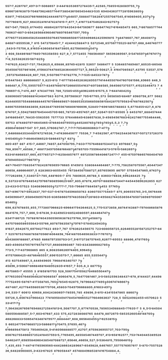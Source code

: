⁵⁵⁷′⁷:⁸²⁶¹⁷⁸⁷·⁴⁹⁷′³′⁷'⁵⁰⁶⁸⁶⁵⁷,³′⁴⁴⁴¹⁸³⁵³⁶⁹⁷²⁷⁸⁴³⁵′⁷:⁴²⁵⁸⁵:⁷⁵⁸⁵⁵′⁶²⁸⁰⁸⁹⁷⁵⁵·⁷‽⁶⁹⁶⁶⁷³⁶¹⁶³⁸⁷⁵′⁷⁰⁴⁸⁷⁹⁶²⁴⁶⁵⁷⁷⁴⁴¹⁷³⁸⁰⁴³⁶¹⁵⁶⁵⁴⁵⁴⁴⁸³′⁵³⁵,⁶⁹⁴⁰⁴³⁶³⁷⁷⁷²⁸¹⁵⁹⁶³⁸⁰⁵‽⁶³⁸¹⁷·⁷′⁶⁵⁴²⁸³⁷⁶⁶¹⁶⁶⁶⁹⁸²⁴⁴⁴⁴⁶⁷⁵⁷⁷‽⁸⁴⁸⁵⁷:⁵⁸⁸⁸⁴⁷⁷³⁸²⁸⁴⁷²⁵⁵⁷⁰⁸⁷⁵⁴⁵:⁶¹⁴⁰⁸⁹⁴⁰⁵·⁸³⁷‽⁷‽⁷⁰⁷⁷⁶⁰⁸¹⁵·⁶²⁷·⁶⁶⁴³⁵²⁴¹⁶¹⁴⁷⁴²⁴⁷⁴¹⁵'⁷:⁶⁷⁷·⁷:⁴¹⁶⁷⁷²⁴⁷⁵⁴⁶²⁸⁴³′⁶²⁷⁵⁷‽⁶⁸⁷'⁵⁴⁷:⁷⁹⁸²⁵:⁸¹⁷⁴⁴⁹³,⁴⁶⁸⁶⁴²⁸¹⁷⁹⁷⁸⁴³⁵⁴³′⁶⁴⁷⁵⁶⁹⁶⁷⁷,⁶⁸⁶⁴⁷⁷⁴²⁷′⁶¹⁶⁴⁸⁵⁴⁷³,⁶⁶⁵·⁷′⁸⁶⁷⁸⁸⁵⁷⁷⁷⁴⁴⁷⁶⁰⁶³⁷'⁶⁰⁷′³′⁸⁹⁴²⁸⁵⁶⁸⁴⁹⁶⁰⁴⁶⁷⁸⁸⁹⁷⁶⁵⁴⁶⁷⁵⁹⁷:⁷⁹⁵‽⁴⁷⁷⁶⁵⁷⁷³⁵³⁶⁶⁴⁵⁸²⁵⁴⁴⁸⁶⁵⁵⁰⁷⁶⁴⁵⁷⁰⁶⁶⁸⁶⁵⁰⁸¹⁷³⁵⁹⁴⁹⁶⁸⁶²⁴²⁵⁹⁶⁹⁸¹⁵,⁷‽⁸⁴⁷⁸⁶⁰⁷:⁷⁶⁷·⁸⁶⁴⁰⁸¹⁷‽⁸⁴⁶⁸⁷'⁸⁵⁵⁹⁵³⁶·⁷,⁸¹⁵,⁵⁴⁷³⁷⁹⁸⁴⁵′⁷·⁷,⁴²⁴⁴⁴²⁵⁸⁸⁴⁷′³,⁵³⁷²⁵⁴⁶·⁸⁵⁷⁵⁶⁷⁷⁵⁵²⁵'⁸⁸⁷⁰⁷:⁶⁶⁸·⁸⁴⁶⁷⁴⁰⁷⁷⁷:⁵⁴³′⁵'⁷⁵⁷⁵⁶·⁸·⁸¹⁶⁵⁵′⁴³⁶⁰⁸⁵⁴¹⁸⁴⁷³⁸⁰⁵:⁶²⁷⁹⁸⁰⁸⁰⁵‽⁵⁴⁷‽³,⁶⁰⁸·⁵⁸⁴⁸⁶¹⁸⁸⁷⁷⁶⁸⁵′⁷⁶⁵³⁵⁸⁵⁹³,⁶²⁷·⁸·⁷·⁵⁷⁷²⁴⁵⁵,⁷⁶⁸⁵⁶⁴⁶⁸⁷,⁵⁶⁵⁹⁶³⁶⁹⁵⁶⁷:⁵′⁵⁴⁷⁸⁵⁹⁷‽⁶⁷⁶⁷⁴¹⁷‽⁷'⁸·⁵²⁵³⁸²⁶³⁵′⁵⁸⁷′⁸²⁵‽⁷′⁶⁷⁶²⁵:⁶³⁴²⁷'⁷³⁷:⁷⁹⁴²⁶²⁵:⁶·⁶⁹⁸⁸⁶·⁸⁹⁷⁴⁵′⁴²⁸¹⁵,⁵²⁶⁵⁷,⁵⁴⁸⁶⁴⁷⁷,⁵,⁵³⁶⁴⁸⁵⁷⁴⁸⁹⁴⁸⁷·⁸⁰⁵³⁵'⁸⁶⁵⁴⁸⁹⁵⁴⁵⁰⁸⁷⁵⁵⁷⁸⁶¹⁴⁹⁶·⁴¹⁵⁶⁸³⁷⁴⁴⁷⁸⁸⁵²⁸³⁶⁴⁴⁰⁵⁷⁷²⁷·⁵:⁵⁶⁵²⁵'⁵⁰⁸²⁷:⁵,⁴¹⁶⁴⁷⁰⁸⁵⁸²⁷:⁴³⁷⁹⁵,⁵³⁵³⁷:⁵⁷⁸·⁵⁹⁷³⁷⁶⁴⁵⁶⁶⁴²⁶·⁶⁰⁷·⁷⁰⁵·⁵′⁵⁰⁷⁹⁶⁷⁷′⁶⁷⁸²⁷⁷⁶·⁷'⁷′⁵³⁵'⁸⁴⁵³³′⁷⁴⁷‽⁶¹⁵⁴⁴⁷⁸⁴³,⁸⁸⁶⁶⁸⁶⁸⁵⁷,⁵·⁸²⁵'⁶¹³,⁷'⁶⁷⁷⁷⁸⁵⁴⁴⁵²⁶³⁶²⁸⁹⁵⁵⁷⁷⁴¹⁴⁴⁴⁵⁵⁰⁷⁶⁴⁷⁶⁰⁷⁰⁸¹⁵⁶⁶·⁸⁹⁶⁶⁵,⁸⁴⁶·⁵⁹⁴⁶⁴⁸⁷·⁶·⁷⁷⁵:⁵⁹⁵⁵⁷⁵⁵⁷⁷'⁸³⁴⁹⁷⁴⁸⁰⁷⁶⁷²⁶⁶⁸⁵⁵⁵⁴¹⁶³⁷′⁸⁹⁷³⁸⁸⁵⁸⁵·⁵⁶⁴⁵⁶⁰⁷³⁷⁵⁵⁷⁷:⁴¹⁵²⁵³⁴⁶⁴⁷³,⁷,⁴⁷⁶⁶⁶⁹⁷'⁵:⁷′⁴¹⁵:⁴⁶⁷,⁸⁷⁴³⁴⁷⁷⁶⁵,⁷⁸⁶·⁷²⁵⁸⁵′⁴⁵⁵‽⁸⁹⁶²⁴⁹⁵′⁸¹⁵⁷⁵:⁵,⁷′⁶⁴⁴¹⁴⁰⁴²⁵‽⁸³⁸⁰⁶⁰⁸⁵⁷³⁶⁰⁸⁸⁸¹⁴³⁴⁸⁴⁷⁵⁸³,⁶³⁷′⁶·⁵⁹⁷⁹⁸⁰⁸³⁷,⁷⁰⁵′⁶⁷⁷⁶⁵:⁵⁷³,⁵⁶⁵⁸⁵⁸⁵′⁸⁸⁴⁶⁷,⁸⁹⁸⁰⁷⁹⁸·⁶⁷⁷,⁵⁶⁸²⁶²⁴⁴⁸⁹⁵⁵⁷⁵⁵⁴⁸⁸⁶⁸⁸⁸⁴⁴⁵⁷⁶⁷⁵⁶⁶⁶⁸⁹⁸⁵⁷'⁵⁰⁸⁰⁵³⁵³⁵⁸⁶⁸⁵⁰⁸⁵⁶¹⁵⁸⁴²⁸¹⁷⁵⁷⁹⁵⁸³′⁶⁷⁴⁸⁷⁴⁸²⁵⁰⁷‽⁸⁴⁶⁶⁷⁵⁵⁹⁵⁶⁵⁸⁸³⁸⁵⁶·⁶²⁶³⁸⁴⁷⁷⁴⁹⁵⁵⁶⁷⁸⁶⁸⁰⁶¹⁶⁶⁶⁹⁶·⁵²⁸⁴⁵′⁷′⁶⁹⁶¹⁴⁶⁵⁷⁴⁸⁸⁰³,⁵:⁶⁷⁷⁸⁴⁵⁵′⁴²⁷:⁶·⁸⁷⁸⁰⁷⁴⁷⁰⁷·⁵:⁵⁹⁴²⁷⁸⁶⁹⁷⁶⁴⁵⁴⁴⁴⁵⁷⁰⁵′⁶⁶⁵·⁷⁸⁷³⁵'⁴⁹⁵⁷⁴⁵⁷:⁶⁵⁷·⁵²⁶⁴⁷'⁵⁵⁷'⁸⁵⁵⁰⁵,³,⁸⁴⁵³⁷⁶⁷·⁸⁸⁸⁴⁵⁷⁴⁴⁴³⁴¹⁶⁸⁶⁹⁴⁹⁷·⁷⁴⁴³⁵'⁵⁵⁶³⁵⁹⁵,⁷⁵⁷⁷⁷³³,⁵⁷⁶⁴⁴⁶⁶⁴⁵′⁶³⁸⁶⁵⁷⁸³⁸·⁵'⁴⁹⁸⁹⁴⁵⁶⁷⁶⁸³′⁶²⁴²⁷⁴⁶⁷⁷⁵⁵⁴⁶⁴⁴⁴⁶·⁵⁹⁷⁵³,⁸⁷⁴⁴⁸⁰⁷⁹⁷′⁸⁶⁴⁵⁴⁶⁵'⁴⁷⁴⁶⁴⁰⁴⁰⁷⁹⁵⁵⁵‽⁴⁴⁵²⁸⁰⁷⁴⁵‽⁷⁸⁵‽⁷⁴⁵‽⁵:⁵:³,⁷:⁷‽⁴⁵⁶⁶⁴¹⁸⁰⁸⁶⁷′⁵⁴⁷,⁵′⁷·⁶⁸⁵:⁵⁷⁶⁰⁶²⁷⁴⁷:⁷·⁷′⁷′⁷′⁷⁰⁵⁴⁶⁰⁶⁰⁶⁶³′⁷'⁴⁷⁷‽⁷·⁶⁴⁸⁶⁸⁸⁴³⁵³⁴⁴⁸⁹⁷⁴⁷²⁷⁴⁵³⁶·⁷'⁴⁷⁴³⁶⁶⁴⁵⁶⁷⁷,⁷⁵⁵³⁶·⁷,⁷′⁴⁵⁸²⁵⁶⁷·⁴⁷⁷⁹⁴²⁵⁴⁴³⁶⁷⁸³⁷′⁵⁰⁷²⁷³⁷²⁶³⁷⁰⁵′⁶⁵⁴⁹⁵‽⁵'⁷′⁴⁶⁴⁶⁴⁵⁶⁶⁵²⁵′⁵⁸⁶⁶⁴⁵⁷‽⁷,⁶³⁷‽⁸⁰⁵'⁴⁹⁷,⁸⁸⁷,⁴¹⁵'⁷·⁴⁴⁶⁶⁷·⁷⁴⁸⁵⁷:⁸⁴⁷⁰⁵⁸⁷⁹⁵:⁷′⁸³³′⁷⁷⁵⁷⁶⁴⁶⁸⁸¹⁵³⁴⁴⁷²³,⁸⁹⁷⁶⁸⁸⁷·⁵‽⁷⁶⁸·⁸⁵⁶⁷⁷·⁴⁸⁵⁸⁸·⁷,⁴⁶⁸¹⁷³⁴⁹⁷⁰⁵⁶⁸¹⁶⁶⁴⁸⁷‽⁶⁷⁸⁵⁷⁰⁵'⁷⁵⁵⁹⁶⁴⁴¹⁸⁷³′⁵⁷⁶¹⁵′⁵⁸⁶²⁶⁹⁷‽⁶³³′⁸¹⁴⁸⁶⁸⁵³⁷:⁶⁶⁵·⁴⁵⁷⁷⁸⁵⁷²⁷′⁷'⁶²⁵⁸⁴⁸⁵⁷⁶⁷⁷,⁶⁹⁷²⁵⁵⁶⁷⁸⁶⁴⁰⁶⁶⁷²⁴⁷⁷'⁷,⁴⁵⁵'⁶⁷⁵⁹⁷⁶⁸⁶⁵⁷⁶⁰⁴⁰⁴⁷⁸⁹⁸⁷⁸⁹⁴⁰⁵⁰⁴²⁷⁷⁶⁶⁷⁹⁷‽⁴⁸⁷'⁷⁶⁴⁵⁷′⁷⁰⁸³⁵⁴⁷⁷⁸²⁴²⁶⁷⁶⁵⁶⁹⁵′⁷⁶⁶⁸⁵,⁶¹⁴⁹⁸¹³,⁵³⁸⁰⁸⁴⁴⁴⁶⁴⁸⁶⁷·⁷'⁷⁷⁵·⁷⁵⁸²⁵⁸⁷⁰⁷⁵⁵⁶⁷:⁴⁰⁴⁴⁷³⁴⁷⁸⁰⁶⁵⁸·⁴⁸⁶⁶⁶⁴⁶⁹⁷:⁵,⁸²⁸³⁶⁰³′⁸⁰⁵⁵⁴⁵⁵,⁷⁶⁷³⁸⁴⁵⁰⁷⁵⁸⁸⁷²⁷:⁸⁵⁷⁶⁵⁵⁶⁹⁵,⁸⁶⁷⁹⁷,⁵⁷⁵⁹⁴⁵⁴⁷⁸⁶⁵:⁸⁷⁴³⁷‽⁷⁷⁷²⁶²⁸⁹⁸·⁷:⁵³⁴⁰⁷³⁷'⁷⁸⁵·⁴⁴⁸¹⁶⁰⁵'⁷,⁸¹⁵,⁷⁴⁸⁰⁶³⁵:⁶⁶⁷⁸⁸·⁵,⁸³⁶⁰³′⁷⁸⁸³⁸·⁶⁹⁶²⁴⁸⁴²⁵,⁷‽⁶·⁵³⁷³³′⁸⁷⁶⁷⁸⁴⁸⁵⁴²⁷⁹⁷⁶⁶⁷⁸⁰⁸⁹⁵⁶⁶²⁵′⁸⁶⁷·⁸⁰⁵:⁸⁷⁸⁷⁸·⁴⁰⁷⁰⁷′⁸⁸⁸⁹⁸⁴⁷³⁴⁴⁷′⁴⁴⁵⁴⁴⁵⁶⁹⁶²⁶²⁶⁵⁵,⁶²⁷²³′⁴³³′⁵′⁵⁷⁵²³,⁵³⁴⁰⁸⁹⁶⁶⁵⁰⁵‽⁷²⁷⁷⁷'⁷·⁷⁵⁵'⁷⁹⁶⁸⁶¹⁷⁸⁸⁴⁵⁸⁷‽⁴⁵³,⁵⁷⁷⁴⁵‽⁵⁸⁷'⁸⁹⁶⁷⁷⁸⁷′⁵⁹⁵²⁸³⁷·⁷⁹⁷'⁵³⁷'⁵′⁶⁷⁸⁷⁵⁴⁵⁹⁶⁸⁵⁰⁷⁴³,⁸³⁶⁰⁷⁵⁵⁷⁷⁵⁴⁴⁵′⁷,⁸⁷⁵·⁸⁰⁶⁵⁵⁵⁷⁴⁵:³′⁵:⁵⁶⁷⁶⁴⁴⁶⁰⁴⁵⁶⁹⁶⁶⁴¹⁷·⁶⁵⁸⁶⁴⁹⁸⁹⁵⁷⁶³⁵'⁸³⁶⁵⁸⁶⁶⁰⁷⁹⁷⁴⁸³⁵⁰⁸³⁷²⁶¹⁸⁰³′⁴⁹⁵⁸⁸²⁷⁴⁴³⁵³⁶⁵⁶⁴⁷⁸⁵⁰⁷³⁸⁹⁸⁹⁷⁰⁵⁰⁶⁷⁸⁵⁴⁶⁵‽⁶⁹⁸·⁶³⁷⁴⁷⁸⁸⁵⁵·⁸⁵⁵·⁷⁷⁷³⁸⁰⁷⁹⁶⁶⁸²⁵'⁶⁹⁶⁶⁴¹⁷⁹⁴³⁶⁴⁶²⁵·⁵·⁷⁷⁵′⁵³⁷³⁸⁵⁸·⁸⁸⁷⁴⁴¹⁴³⁸⁸⁷'⁷⁹⁷⁴⁴⁸⁶⁸⁵⁸⁷⁶⁸⁸⁴¹⁵⁷⁶·⁷⁵⁷:⁷·⁸⁶⁶·⁵'⁶⁷⁸³⁶·⁵′⁴²⁴⁹⁸⁵³′⁸⁸⁵²⁴⁰⁸⁰⁵⁹⁷:⁸⁸⁴⁴⁶⁴⁷⁴⁷‽⁸³⁴¹⁷′⁸⁶⁷²⁵,⁷⁰⁷⁸⁸¹⁶⁷⁴⁰⁴³⁵⁰⁵⁵⁶⁵⁶³⁸⁷⁸²⁷⁹⁷⁶⁸·⁵⁵⁷‽⁴⁵⁸⁸⁷‽⁴⁴⁷⁵⁷⁰⁸⁰⁵⁸⁶⁵⁵⁵⁶⁴³′⁵⁵⁷⁶⁶·⁸⁰⁷⁸⁷⁹⁸³⁵⁸⁷‽⁷⁹⁷⁶⁷′⁵⁷⁸⁴⁵²⁴⁹⁴³⁵‽⁸¹⁶³⁷·⁶⁹⁴²⁶⁷⁵·⁶⁹⁷⁹⁴²⁷⁷⁶²³,⁸⁹³′⁷·⁷⁶⁷,⁵⁷⁶³⁶²⁵⁴⁵⁶⁵⁷⁵,⁷²³′⁸⁰⁸⁰⁵⁶⁷²⁵:⁸²⁶⁴⁶⁵⁵²⁸¹⁵⁸⁷²⁵²⁷⁵⁷'⁸⁴⁷,⁵²⁵⁷⁶⁷⁵³⁷⁴⁸⁸⁷⁸⁵⁸⁷⁰⁵⁶⁶¹⁴⁰⁶⁴⁸⁹⁸·⁷⁶⁴¹⁴⁸⁷⁰⁵⁴⁶⁵⁶³⁸³³′⁷′⁷⁶⁷⁰⁷‽⁶⁵⁴³⁸⁰⁶¹⁸⁸⁸⁶⁷·⁴⁷⁴⁸⁵,⁶⁸⁶⁸⁷⁹⁷³⁵⁰⁷⁰³′³′⁷·⁵′⁶¹⁷³⁷³⁸⁷⁵⁷⁶⁴⁵·⁶²⁶⁷⁷'⁶⁹⁵⁵³,⁸⁸⁸⁶⁶·⁴⁷⁸¹⁷⁶⁵‽⁴⁸⁵'⁴⁵⁶⁰⁵⁴⁷⁹⁵⁷⁶¹⁷⁶⁵⁷⁸⁷⁷²⁷:⁶⁶⁸⁰⁸⁹⁶⁰⁴⁶⁷,⁷⁴⁵'⁸³⁴³⁸⁸⁶⁶⁸²⁷⁸⁵‽⁷⁷³′⁵·⁷′⁷′⁴³⁷⁹⁶⁰⁸⁶⁵,⁸⁶⁵,⁸·⁶⁰⁸³⁵⁸⁶²⁶⁹⁷⁴⁴⁰⁵·⁶⁹⁶⁴⁵‽⁴¹⁷⁵⁷⁰⁶⁶⁴²⁵'⁴⁸⁷⁸⁶⁴⁸⁵⁵⁵⁷·⁶⁹⁶¹⁵³⁵⁷⁵′⁷·⁷:⁸⁶⁶⁸⁵,⁸⁵⁵:⁵³⁵⁵⁴⁴⁷‽⁴¹³,⁶³⁷⁵⁴⁹⁸⁶⁷:⁵:⁴⁴⁴⁹⁴⁹⁶⁰⁵,⁷⁹⁶⁸⁴¹⁶³⁴⁰⁷⁵⁷,⁷‽⁴⁵⁸⁹⁶·³′⁵⁰⁶⁸⁷′⁸⁶⁶⁸⁴⁶⁸¹⁶⁴⁸⁹⁵²⁸³⁵′⁴¹⁶⁵⁷·⁷,⁶³⁵:⁶·³,⁸⁸⁷⁷⁵‽⁴⁶⁷⁵⁸⁶⁵'⁷,⁴⁵⁵⁵⁵,³,⁸¹⁸⁵⁸¹⁸¹⁷⁹³,⁵²⁸·⁵⁰⁶¹⁷⁵⁴¹⁵⁵⁸²⁷⁰⁴⁶⁸⁵⁵⁰⁴⁴⁷‽⁸⁷⁷⁶⁵³⁵⁰⁵⁷⁶⁴⁸⁵⁶⁴⁸²⁸⁷⁴⁰⁶⁸⁵⁸⁷,⁸⁰⁶⁰⁴⁷⁶·⁵·⁷⁸⁴⁷⁷⁰⁸¹⁴⁶⁷·³′⁵′⁵⁸⁵²⁵⁹⁸³⁴⁸⁴³⁷'⁶⁷⁸·⁸¹⁴⁴⁴³⁷·⁶⁴⁴⁹⁸⁷⁷⁷⁵²⁴⁹⁵'⁵⁸⁷⁶⁷'⁴¹⁷³⁵⁸⁷⁸⁵:⁷⁶⁵‽⁷⁸⁵⁴⁵'⁶²⁸⁷⁵·⁷⁸⁷⁹⁶⁸⁴²⁷⁷⁴⁹⁵‽⁵⁰⁶⁷⁴⁷⁴⁶⁶⁶⁷‽⁴⁸⁷′⁸⁶⁷·⁴²⁷⁷⁸⁴⁵⁹⁸⁰⁵³⁶⁷⁷⁹⁷⁰⁶·⁴⁵⁸⁰³′⁷⁰⁴⁹⁷⁹⁶⁶⁶⁸⁸⁰⁵:⁶¹⁶⁰³′⁴⁹⁷‽³′⁶·⁵³⁵'⁷,⁶⁰⁶¹³,⁶⁹⁶⁵⁸·⁸⁰⁴²⁴³⁸⁰⁶⁹⁷'⁷⁸⁵⁹⁵:⁷⁸⁵,⁴⁹⁸⁹⁶·⁵'⁸¹⁵'⁴³⁴¹⁵⁵⁴⁷⁸⁶⁵,⁸⁸⁶⁰⁷‽⁵⁹⁷²⁶·⁵:⁶⁵⁶⁷⁴³⁷⁹⁶⁰⁴²³,⁷⁷⁴¹⁸⁹⁵⁰⁴⁹⁴¹⁷⁸⁴⁵⁴¹⁶⁶⁶⁵⁵²⁷⁷⁶⁰⁴⁶⁶³⁶³⁷,⁷²⁸·⁵,⁵⁸⁵²⁴⁹⁸²⁴⁵⁵'⁴⁵⁷⁰⁶²³,⁵³³′⁴¹⁷′⁷‽⁷:⁵⁶⁴³⁸²⁶⁷⁶⁵⁶⁷⁶⁹⁴⁸⁸²⁷²⁵⁸⁴¹⁸¹³′⁶·⁵⁰⁸⁷⁷⁰⁷·⁵:⁸⁷⁷⁴⁷⁰⁵³⁸·⁷⁸⁵⁶⁵³⁴⁹⁸⁸⁸⁴⁵'⁷⁷⁶³⁵'⁷,⁵,⁶·⁵′⁵′⁸⁴⁵⁰⁴⁵⁸⁰⁵⁵⁶⁴⁸⁸⁵⁸⁷·⁵'⁷·⁶⁰³′⁶⁷⁶⁸⁷·⁴³³,⁵⁷⁵:⁴²⁷²⁸³⁸⁰⁸⁰⁷⁶⁵,⁸⁴⁴⁷⁸·⁸⁸⁷²⁶⁷⁵'⁵⁸⁵³⁵²⁶⁰⁵⁴⁸¹⁴⁸⁷⁰⁵‽⁴⁶⁸²⁶⁸⁸³³′⁵⁰⁶⁵⁴⁷⁴³⁴⁸⁷⁴⁷⁹⁵⁷⁷:⁸⁸⁸⁴⁴⁴⁷·⁶⁰⁸·⁶⁶⁵⁶⁴⁰⁴⁵⁵‽⁷′⁶²⁵³⁸¹⁵‽⁵,⁶⁶⁵²⁴⁷⁷⁹⁴⁷⁶⁶⁸⁵⁷²³′⁵⁸⁶⁶⁸¹⁷‽⁷⁰⁴⁷⁵:⁵⁷⁶⁹⁵:⁴⁶⁷‽⁶¹⁶⁶⁸⁹⁸⁴⁷⁵⁸¹³,⁷⁹⁵⁴⁶⁹⁴²⁸·⁵′⁴¹⁴⁰⁵⁶⁸⁸⁸⁸⁵⁷⁷·⁴²⁷⁰⁷·⁶⁷⁵⁹⁸³⁶⁹⁵⁵⁷³⁷·⁷⁰³′⁷⁹⁵‽⁸⁵⁶⁷⁶²⁷⁵⁵⁴⁶⁶⁸⁵⁷³⁵²⁴¹⁸⁴⁵⁷⁵⁹³′⁵:⁷⁷⁶⁹⁴⁹⁵·⁴⁸⁵⁵⁸⁵⁴⁶⁷⁴⁴⁹⁷⁰⁷·⁴¹³′⁶⁵⁸¹⁶²⁵⁷⁷·⁷⁵³′⁷⁴⁴⁰⁴⁴⁵³⁸⁹⁵²⁸⁵⁴⁴⁶²⁴¹⁷:⁶⁹⁸⁹⁵⁸⁴⁰⁶⁰⁴³⁸⁵⁴⁸⁷⁰⁸⁸⁷²⁷:⁶⁵⁶⁴⁶·⁴⁶⁶⁵⁸·⁵²⁷:⁵′⁵³⁶⁴⁸¹⁵·⁷⁹⁵⁰⁶⁴⁶¹⁵‽⁷:⁴³⁵·⁴⁹³,⁷'⁴⁴⁷′⁸¹⁷⁴⁵⁹⁶⁹⁵⁶⁵′⁴⁴⁴²⁸⁶⁶³⁴²⁸⁹⁶⁸⁷'⁶⁵⁴⁹⁸²⁸·⁶⁴⁶⁷⁶⁵⁷·⁵⁵⁷⁷⁵⁷⁶⁹⁵⁷⁶¹⁷,⁵'⁸⁷⁵'⁷⁵⁵⁷⁵²⁸³⁶·⁶⁴⁸²⁸⁵⁶⁰⁸⁰⁵:³′⁴³³′⁶⁷⁸²⁵,⁸⁷⁶⁰⁵⁸⁴⁴⁷,⁴⁵⁷⁴⁸⁸⁴⁹⁶⁸⁵³⁸¹⁴¹⁶⁷⁵⁴⁸⁸⁴:⁴:
